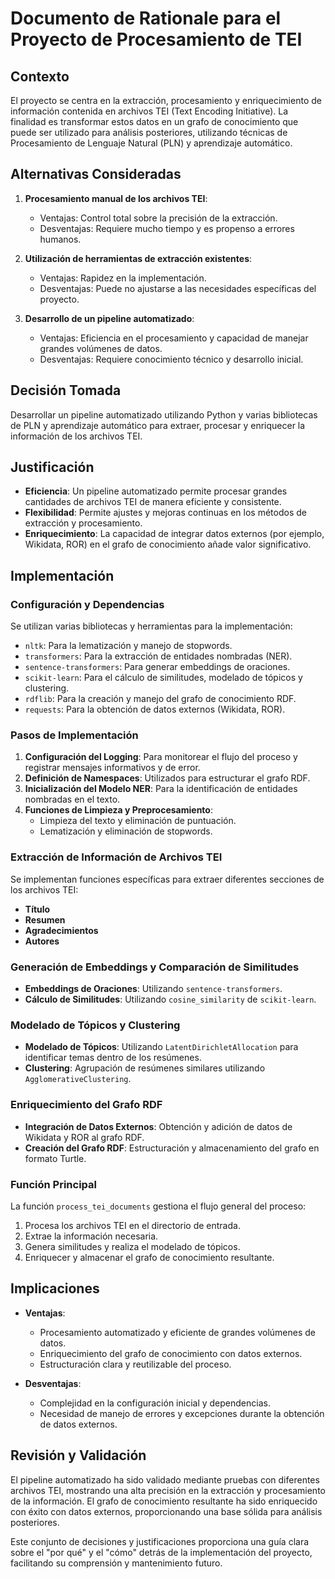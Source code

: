 # Documento de Rationale para el Proyecto de Procesamiento de TEI

## Contexto

El proyecto se centra en la extracción, procesamiento y enriquecimiento de información contenida en archivos TEI (Text Encoding Initiative). La finalidad es transformar estos datos en un grafo de conocimiento que puede ser utilizado para análisis posteriores, utilizando técnicas de Procesamiento de Lenguaje Natural (PLN) y aprendizaje automático.

## Alternativas Consideradas

1. **Procesamiento manual de los archivos TEI**:
    - Ventajas: Control total sobre la precisión de la extracción.
    - Desventajas: Requiere mucho tiempo y es propenso a errores humanos.

2. **Utilización de herramientas de extracción existentes**:
    - Ventajas: Rapidez en la implementación.
    - Desventajas: Puede no ajustarse a las necesidades específicas del proyecto.

3. **Desarrollo de un pipeline automatizado**:
    - Ventajas: Eficiencia en el procesamiento y capacidad de manejar grandes volúmenes de datos.
    - Desventajas: Requiere conocimiento técnico y desarrollo inicial.

## Decisión Tomada

Desarrollar un pipeline automatizado utilizando Python y varias bibliotecas de PLN y aprendizaje automático para extraer, procesar y enriquecer la información de los archivos TEI.

## Justificación

- **Eficiencia**: Un pipeline automatizado permite procesar grandes cantidades de archivos TEI de manera eficiente y consistente.
- **Flexibilidad**: Permite ajustes y mejoras continuas en los métodos de extracción y procesamiento.
- **Enriquecimiento**: La capacidad de integrar datos externos (por ejemplo, Wikidata, ROR) en el grafo de conocimiento añade valor significativo.

## Implementación

### Configuración y Dependencias

Se utilizan varias bibliotecas y herramientas para la implementación:
- `nltk`: Para la lematización y manejo de stopwords.
- `transformers`: Para la extracción de entidades nombradas (NER).
- `sentence-transformers`: Para generar embeddings de oraciones.
- `scikit-learn`: Para el cálculo de similitudes, modelado de tópicos y clustering.
- `rdflib`: Para la creación y manejo del grafo de conocimiento RDF.
- `requests`: Para la obtención de datos externos (Wikidata, ROR).

### Pasos de Implementación

1. **Configuración del Logging**: Para monitorear el flujo del proceso y registrar mensajes informativos y de error.
2. **Definición de Namespaces**: Utilizados para estructurar el grafo RDF.
3. **Inicialización del Modelo NER**: Para la identificación de entidades nombradas en el texto.
4. **Funciones de Limpieza y Preprocesamiento**:
    - Limpieza del texto y eliminación de puntuación.
    - Lematización y eliminación de stopwords.

### Extracción de Información de Archivos TEI

Se implementan funciones específicas para extraer diferentes secciones de los archivos TEI:
- **Título**
- **Resumen**
- **Agradecimientos**
- **Autores**

### Generación de Embeddings y Comparación de Similitudes

- **Embeddings de Oraciones**: Utilizando `sentence-transformers`.
- **Cálculo de Similitudes**: Utilizando `cosine_similarity` de `scikit-learn`.

### Modelado de Tópicos y Clustering

- **Modelado de Tópicos**: Utilizando `LatentDirichletAllocation` para identificar temas dentro de los resúmenes.
- **Clustering**: Agrupación de resúmenes similares utilizando `AgglomerativeClustering`.

### Enriquecimiento del Grafo RDF

- **Integración de Datos Externos**: Obtención y adición de datos de Wikidata y ROR al grafo RDF.
- **Creación del Grafo RDF**: Estructuración y almacenamiento del grafo en formato Turtle.

### Función Principal

La función `process_tei_documents` gestiona el flujo general del proceso:
1. Procesa los archivos TEI en el directorio de entrada.
2. Extrae la información necesaria.
3. Genera similitudes y realiza el modelado de tópicos.
4. Enriquecer y almacenar el grafo de conocimiento resultante.

## Implicaciones

- **Ventajas**:
    - Procesamiento automatizado y eficiente de grandes volúmenes de datos.
    - Enriquecimiento del grafo de conocimiento con datos externos.
    - Estructuración clara y reutilizable del proceso.

- **Desventajas**:
    - Complejidad en la configuración inicial y dependencias.
    - Necesidad de manejo de errores y excepciones durante la obtención de datos externos.

## Revisión y Validación

El pipeline automatizado ha sido validado mediante pruebas con diferentes archivos TEI, mostrando una alta precisión en la extracción y procesamiento de la información. El grafo de conocimiento resultante ha sido enriquecido con éxito con datos externos, proporcionando una base sólida para análisis posteriores.

Este conjunto de decisiones y justificaciones proporciona una guía clara sobre el "por qué" y el "cómo" detrás de la implementación del proyecto, facilitando su comprensión y mantenimiento futuro.

